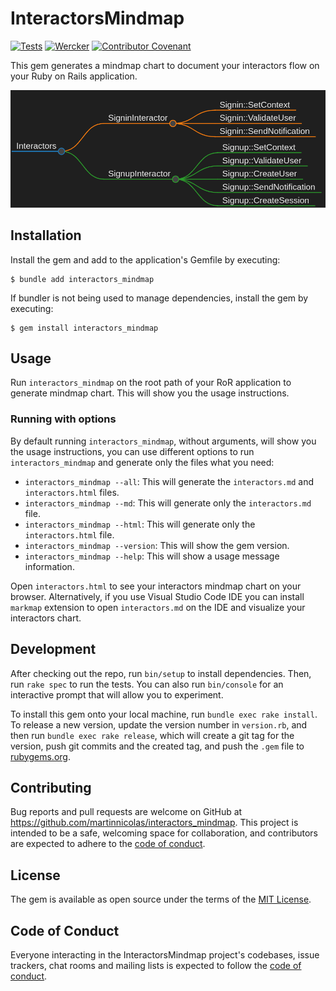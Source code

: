# InteractorsMindmap

[![Tests](https://github.com/martinnicolas/interactors_mindmap/actions/workflows/main.yml/badge.svg)](https://github.com/martinnicolas/interactors_mindmap/actions/workflows/main.yml) [![Wercker](https://img.shields.io/github/license/mashape/apistatus.svg)](https://opensource.org/licenses/MIT) [![Contributor Covenant](https://img.shields.io/badge/Contributor%20Covenant-2.1-4baaaa.svg)](code_of_conduct.md) 

This gem generates a mindmap chart to document your interactors flow on your Ruby on Rails application.

![example](https://raw.githubusercontent.com/martinnicolas/interactors_mindmap/master/spec/fixtures/assets/test.png)

## Installation

Install the gem and add to the application's Gemfile by executing:

    $ bundle add interactors_mindmap

If bundler is not being used to manage dependencies, install the gem by executing:

    $ gem install interactors_mindmap

## Usage

Run `interactors_mindmap` on the root path of your RoR application to generate mindmap chart. This will show you the usage instructions.

### Running with options

By default running `interactors_mindmap`, without arguments, will show you the usage instructions, you can use different options to run `interactors_mindmap` and generate only the files what you need:

- `interactors_mindmap --all`: This will generate the `interactors.md` and `interactors.html` files.
- `interactors_mindmap --md`: This will generate only the `interactors.md` file.
- `interactors_mindmap --html`: This will generate only the `interactors.html` file.
- `interactors_mindmap --version`: This will show the gem version.
- `interactors_mindmap --help`: This will show a usage message information.

Open `interactors.html` to see your interactors mindmap chart on your browser. Alternatively, if you use Visual Studio Code IDE you can install `markmap` extension to open `interactors.md` on the IDE and visualize your interactors chart.

## Development

After checking out the repo, run `bin/setup` to install dependencies. Then, run `rake spec` to run the tests. You can also run `bin/console` for an interactive prompt that will allow you to experiment.

To install this gem onto your local machine, run `bundle exec rake install`. To release a new version, update the version number in `version.rb`, and then run `bundle exec rake release`, which will create a git tag for the version, push git commits and the created tag, and push the `.gem` file to [rubygems.org](https://rubygems.org).

## Contributing

Bug reports and pull requests are welcome on GitHub at https://github.com/martinnicolas/interactors_mindmap. This project is intended to be a safe, welcoming space for collaboration, and contributors are expected to adhere to the [code of conduct](https://github.com/martinnicolas/interactors_mindmap/blob/master/CODE_OF_CONDUCT.md).

## License

The gem is available as open source under the terms of the [MIT License](https://opensource.org/licenses/MIT).

## Code of Conduct

Everyone interacting in the InteractorsMindmap project's codebases, issue trackers, chat rooms and mailing lists is expected to follow the [code of conduct](https://github.com/martinnicolas/interactors_mindmap/blob/master/CODE_OF_CONDUCT.md).
